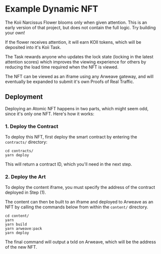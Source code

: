 # Example Dynamic NFT
The Koii Narcissus Flower blooms only when given attention. This is an early version of that project, but does not contain the full logic. Try building your own!

If the flower receives attention, it will earn KOII tokens, which will be deposited into it's Koii Task.

The Task rewards anyone who updates the lock state (locking in the latest attention scores) which improves the viewing experience for others by reducing the load time required when the NFT is viewed.

The NFT can be viewed as an iframe using any Arweave gateway, and will eventually be expanded to submit it's own Proofs of Real Traffic. 

## Deployment
Deploying an Atomic NFT happens in two parts, which might seem odd, since it's only one NFT. Here's how it works:

### 1. Deploy the Contract
To deploy this NFT, first deploy the smart contract by entering the `contracts/` directory:
```
cd contracts/
yarn deploy
```
This will return a contract ID, which you'll need in the next step.

### 2. Deploy the Art
To deploy the content iframe, you must specify the address of the contract deployed in Step (1).

The content can then be built to an iframe and deployed to Arweave as an NFT by calling the commands below from within the `content/` directory.
```
cd content/
yarn
yarn build
yarn arweave:pack
yarn deploy
```

The final command will output a txId on Arweave, which will be the address of the new NFT.
